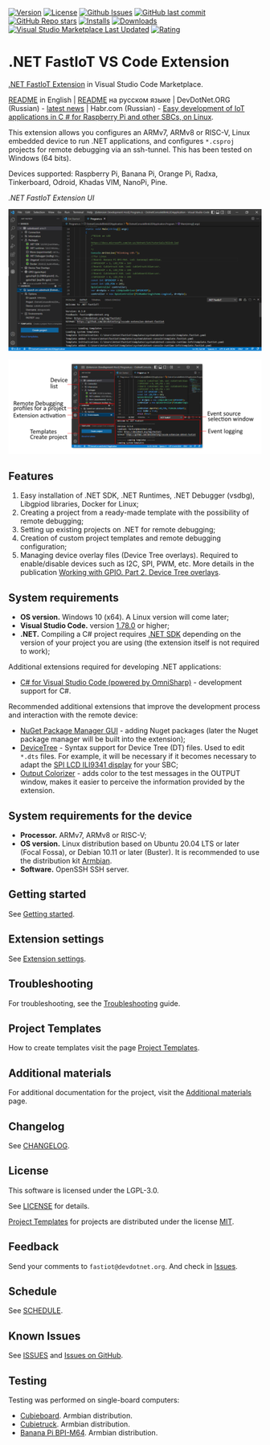 [![Version](https://img.shields.io/visual-studio-marketplace/v/devdotnetorg.vscode-extension-dotnet-fastiot)](https://marketplace.visualstudio.com/items?itemName=devdotnetorg.vscode-extension-dotnet-fastiot) [![License](https://img.shields.io/badge/License-LGPL3.0-blue.svg)](LICENSE) [![Github Issues](https://img.shields.io/github/issues/devdotnetorg/vscode-extension-dotnet-fastiot.svg)](https://github.com/devdotnetorg/vscode-extension-dotnet-fastiot/issues) [![GitHub last commit](https://img.shields.io/github/last-commit/devdotnetorg/vscode-extension-dotnet-fastiot/dev)](https://github.com/devdotnetorg/vscode-extension-dotnet-fastiot/) [![GitHub Repo stars](https://img.shields.io/github/stars/devdotnetorg/vscode-extension-dotnet-fastiot)](https://github.com/devdotnetorg/vscode-extension-dotnet-fastiot/) [![Installs](https://img.shields.io/visual-studio-marketplace/i/devdotnetorg.vscode-extension-dotnet-fastiot)](https://marketplace.visualstudio.com/items?itemName=devdotnetorg.vscode-extension-dotnet-fastiot) [![Downloads](https://img.shields.io/visual-studio-marketplace/d/devdotnetorg.vscode-extension-dotnet-fastiot)](https://marketplace.visualstudio.com/items?itemName=devdotnetorg.vscode-extension-dotnet-fastiot) [![Visual Studio Marketplace Last Updated](https://img.shields.io/visual-studio-marketplace/last-updated/devdotnetorg.vscode-extension-dotnet-fastiot)](https://marketplace.visualstudio.com/items?itemName=devdotnetorg.vscode-extension-dotnet-fastiot) [![Rating](https://img.shields.io/visual-studio-marketplace/stars/devdotnetorg.vscode-extension-dotnet-fastiot)](https://marketplace.visualstudio.com/items?itemName=devdotnetorg.vscode-extension-dotnet-fastiot)

# .NET FastIoT VS Code Extension

[.NET FastIoT Extension](https://marketplace.visualstudio.com/items?itemName=devdotnetorg.vscode-extension-dotnet-fastiot ".NET FastIoT Extension") in Visual Studio Code Marketplace.

[README](README.md "README") in English | [README](README_ru.md "README") на русском языке | DevDotNet.ORG (Russian) - [latest news](https://devdotnet.org/tag/fastiot/ "devdotnet.org/tag/fastiot") | Habr.com (Russian) - [Easy development of IoT applications in C # for Raspberry Pi and other SBCs, on Linux](https://habr.com/ru/company/timeweb/blog/597601/ "Easy development of IoT applications in C # for Raspberry Pi and other SBCs, on Linux").

This extension allows you configures an ARMv7, ARMv8 or RISC-V, Linux embedded device to run .NET applications, and configures `*.csproj` projects for remote debugging via an ssh-tunnel. This has been tested on Windows (64 bits).

Devices supported: Raspberry Pi, Banana Pi, Orange Pi, Radxa, Tinkerboard, Odroid, Khadas VIM, NanoPi, Pine.

*.NET FastIoT Extension UI*

![.NET FastIoT title](docs/vscode-dotnet-fastiot.png)

![.NET FastIoT interface](docs/vscode-dotnet-fastiot-interface.png)

## Features

1. Easy installation of .NET SDK, .NET Runtimes, .NET Debugger (vsdbg), Libgpiod libraries, Docker for Linux;
2. Creating a project from a ready-made template with the possibility of remote debugging;
3. Setting up existing projects on .NET for remote debugging;
4. Creation of custom project templates and remote debugging configuration;
5. Managing device overlay files (Device Tree overlays). Required to enable/disable devices such as I2C, SPI, PWM, etc. More details in the publication [Working with GPIO. Part 2. Device Tree overlays](https://devdotnet.org/post/rabota-s-gpio-na-primere-banana-pi-bpi-m64-chast-2-device-tree-overlays/ "Working with GPIO . Part 2. Device Tree overlays").

## System requirements

- **OS version.** Windows 10 (x64). A Linux version will come later;
- **Visual Studio Code.** version [1.78.0](https://code.visualstudio.com/ "1.78.0") or higher;
- **.NET.** Compiling a C# project requires [.NET SDK](https://dotnet.microsoft.com/en-us/download/visual-studio-sdks ".NET SDK") depending on the version of your project you are using (the extension itself is not required to work);

Additional extensions required for developing .NET applications:

- [C# for Visual Studio Code (powered by OmniSharp)](https://marketplace.visualstudio.com/items?itemName=ms-dotnettools.csharp "C# for Visual Studio Code (powered by OmniSharp)") - development support for C#.

Recommended additional extensions that improve the development process and interaction with the remote device:

- [NuGet Package Manager GUI](https://marketplace.visualstudio.com/items?itemName=aliasadidev.nugetpackagemanagergui "NuGet Package Manager GUI") - adding Nuget packages (later the Nuget package manager will be built into the extension);
- [DeviceTree](https://marketplace.visualstudio.com/items?itemName=plorefice.devicetree "DeviceTree") - Syntax support for Device Tree (DT) files. Used to edit `*.dts` files. For example, it will be necessary if it becomes necessary to adapt the [SPI LCD ILI9341 display](https://devdotnet.org/post/rabota-s-gpio-v-linux-na-primere-banana-pi-bpi-m64-chast-4-device-tree-overlays-podkluchenie-displey-spi-lcd-ili9341/ "SPI LCD ILI9341 display") for your SBC;
- [Output Colorizer](https://marketplace.visualstudio.com/items?itemName=IBM.output-colorizer "Output Colorizer") - adds color to the test messages in the OUTPUT window, makes it easier to perceive the information provided by the extension.

## System requirements for the device

- **Processor.** ARMv7, ARMv8 or RISC-V;
- **OS version.** Linux distribution based on Ubuntu 20.04 LTS or later (Focal Fossa), or Debian 10.11 or later (Buster). It is recommended to use the distribution kit [Armbian](https://www.armbian.com/ "Armbian - Linux for ARM development boards").
- **Software.** OpenSSH SSH server.

## Getting started

See [Getting started](/docs/Getting-started.md "Getting started").

## Extension settings

See [Extension settings](/docs/Extension-settings.md "Extension settings").

## Troubleshooting

For troubleshooting, see the [Troubleshooting](docs/Troubleshooting.md "Troubleshooting") guide.

## Project Templates

How to create templates visit the page [Project Templates](docs/Project-templates.md "Project Templates").

## Additional materials

For additional documentation for the project, visit the [Additional materials](docs/Additional-materials.md "Additional materials") page.

## Changelog

See [CHANGELOG](CHANGELOG.md "CHANGELOG").

## License

This software is licensed under the LGPL-3.0.

See [LICENSE](LICENSE "LICENSE") for details.

[Project Templates](/templates/ "Project Templates") for projects are distributed under the license [MIT](LICENSE_MIT.md "MIT LICENSE").

## Feedback

Send your comments to `fastiot@devdotnet.org`. And check in [Issues](https://github.com/devdotnetorg/vscode-extension-dotnet-fastiot/issues "Issues").

## Schedule

See [SCHEDULE](SCHEDULE.md "SCHEDULE").

## Known Issues

See [ISSUES](ISSUES.md "ISSUES") and [Issues on GitHub](https://github.com/devdotnetorg/vscode-extension-dotnet-fastiot/issues "Issues on GitHub").

## Testing

Testing was performed on single-board computers:

- [Cubieboard](https://github.com/devdotnetorg/Cubieboard "Cubieboard"). Armbian distribution.
- [Cubietruck](https://devdotnet.org/post/otladochnaya-plata-cubietruck/ "Cubietruck"). Armbian distribution.
- [Banana Pi BPI-M64](https://devdotnet.org/post/otladochnaya-plata-banana-pi-bpi-m64/ "Banana Pi BPI-M64"). Armbian distribution.
